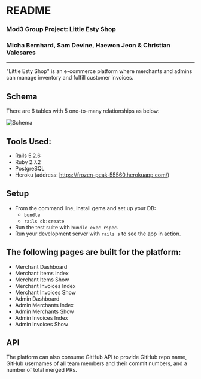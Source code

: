 # README

### Mod3 Group Project: Little Esty Shop
### Micha Bernhard, Sam Devine, Haewon Jeon & Christian Valesares
---

"Little Esty Shop" is an e-commerce platform where merchants and admins can manage inventory and fulfill customer invoices.

## Schema

There are 6 tables with 5 one-to-many relationships as below:

![Schema](./wireframes/schema_little_esty_shop.png)

## Tools Used:
- Rails 5.2.6
- Ruby 2.7.2
- PostgreSQL
- Heroku (address: https://frozen-peak-55560.herokuapp.com/)

## Setup

* From the command line, install gems and set up your DB:
    * `bundle`
    * `rails db:create`
* Run the test suite with `bundle exec rspec`.
* Run your development server with `rails s` to see the app in action.

## The following pages are built for the platform:
- Merchant Dashboard
- Merchant Items Index
- Merchant Items Show
- Merchant Invoices Index
- Merchant Invoices Show
- Admin Dashboard
- Admin Merchants Index
- Admin Merchants Show
- Admin Invoices Index
- Admin Invoices Show

## API

The platform can also consume GitHub API to provide GitHub repo name, GitHub usernames of all team members and their commit numbers, and a number of total merged PRs.
